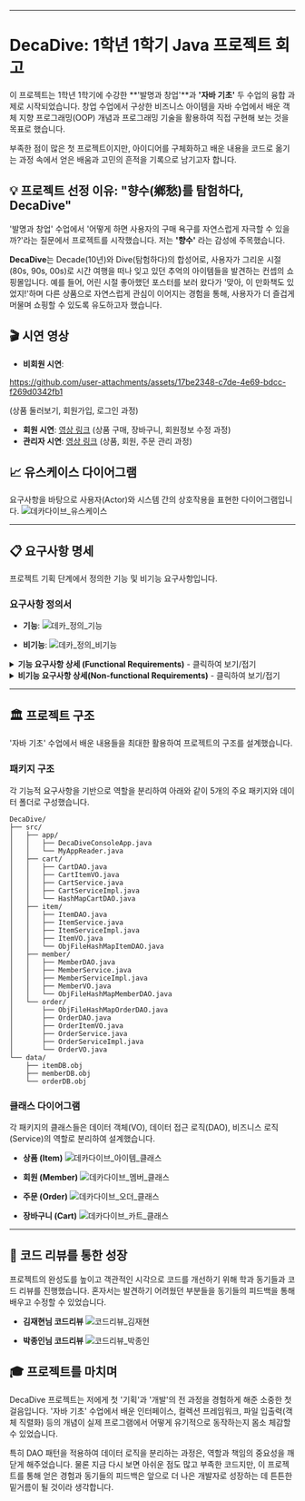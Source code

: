 -----

# DecaDive: 1학년 1학기 Java 프로젝트 회고

이 프로젝트는 1학년 1학기에 수강한 \*\*'발명과 창업'\*\*과 **'자바 기초'** 두 수업의 융합 과제로 시작되었습니다. 창업 수업에서 구상한 비즈니스 아이템을 자바 수업에서 배운 객체 지향 프로그래밍(OOP) 개념과 프로그래밍 기술을 활용하여 직접 구현해 보는 것을 목표로 했습니다.

부족한 점이 많은 첫 프로젝트이지만, 아이디어를 구체화하고 배운 내용을 코드로 옮기는 과정 속에서 얻은 배움과 고민의 흔적을 기록으로 남기고자 합니다.

## 💡 프로젝트 선정 이유: "향수(鄕愁)를 탐험하다, DecaDive"

'발명과 창업' 수업에서 '어떻게 하면 사용자의 구매 욕구를 자연스럽게 자극할 수 있을까?'라는 질문에서 프로젝트를 시작했습니다. 저는 **'향수'** 라는 감성에 주목했습니다.

**DecaDive**는 Decade(10년)와 Dive(탐험하다)의 합성어로, 사용자가 그리운 시절(80s, 90s, 00s)로 시간 여행을 떠나 잊고 있던 추억의 아이템들을 발견하는 컨셉의 쇼핑몰입니다. 예를 들어, 어린 시절 좋아했던 포스터를 보러 왔다가 '맞아, 이 만화책도 있었지\!'하며 다른 상품으로 자연스럽게 관심이 이어지는 경험을 통해, 사용자가 더 즐겁게 머물며 쇼핑할 수 있도록 유도하고자 했습니다.

## 🎬 시연 영상

  * **비회원 시연**:

https://github.com/user-attachments/assets/17be2348-c7de-4e69-bdcc-f269d0342fb1

 (상품 둘러보기, 회원가입, 로그인 과정)
  * **회원 시연**: [영상 링크](https://youtu.be/Bwb5YnfAoQQ) (상품 구매, 장바구니, 회원정보 수정 과정)
  * **관리자 시연**: [영상 링크](https://youtu.be/mCZHnqYGMlI) (상품, 회원, 주문 관리 과정)



## 📈 유스케이스 다이어그램

요구사항을 바탕으로 사용자(Actor)와 시스템 간의 상호작용을 표현한 다이어그램입니다.
![데카다이브_유스케이스](https://github.com/user-attachments/assets/ea8e957f-8708-4a93-8f27-c14a487eeb15)


-----

## 📋 요구사항 명세

프로젝트 기획 단계에서 정의한 기능 및 비기능 요구사항입니다.

### **요구사항 정의서**

  * **기능**:
    ![데카_정의_기능](https://github.com/user-attachments/assets/ae715af1-f4ea-465e-bcb3-30522d5333aa)

  * **비기능**:
    ![데카_정의_비기능](https://github.com/user-attachments/assets/c136229e-918a-439e-afb9-d9f4a9dcbbe4)



<details>
<summary><b>기능 요구사항 상세 (Functional Requirements)</b> - 클릭하여 보기/접기</summary>

#### **상세 기능 명세**

  * **상품(Item)**:
    ![데카_명세_기능_상품](https://github.com/user-attachments/assets/48f60c74-92bd-479b-9796-3b4fe7c9524d)

  * **사용자(User)**:
    ![데카_명세_기능_사용자](https://github.com/user-attachments/assets/95fa239b-6202-4a24-b17d-dba1737b5276)

  * **주문(Order)**:
    ![데카_명세_기능_주문](https://github.com/user-attachments/assets/8aef3f04-ad81-40f9-a0a8-1561879d9c7d)

  * **장바구니(Cart)**:
    ![데카_명세_기능_장바구니](https://github.com/user-attachments/assets/df16230a-06a3-4088-8341-65b069e306d0)


</details>

<details>
<summary><b>비기능 요구사항 상세(Non-functional Requirements)</b> - 클릭하여 보기/접기</summary>


#### **상세 비기능 명세**

  * **데이터 관리**:
    ![데카_명세_비기능_데이터](https://github.com/user-attachments/assets/edbfdb08-16a8-4a71-b610-90062cc63560)

  * **시스템 환경**:
    ![데카_명세_비기능_시스템 환경](https://github.com/user-attachments/assets/a941decd-992d-405b-9b75-a1f07147056e)


</details>

----

## 🏛️ 프로젝트 구조

'자바 기초' 수업에서 배운 내용들을 최대한 활용하여 프로젝트의 구조를 설계했습니다.

### 패키지 구조

각 기능적 요구사항을 기반으로 역할을 분리하여 아래와 같이 5개의 주요 패키지와 데이터 폴더로 구성했습니다.

```
DecaDive/
├── src/
│   ├── app/
│   │   ├── DecaDiveConsoleApp.java
│   │   └── MyAppReader.java
│   ├── cart/
│   │   ├── CartDAO.java
│   │   ├── CartItemVO.java
│   │   ├── CartService.java
│   │   ├── CartServiceImpl.java
│   │   └── HashMapCartDAO.java
│   ├── item/
│   │   ├── ItemDAO.java
│   │   ├── ItemService.java
│   │   ├── ItemServiceImpl.java
│   │   ├── ItemVO.java
│   │   └── ObjFileHashMapItemDAO.java
│   ├── member/
│   │   ├── MemberDAO.java
│   │   ├── MemberService.java
│   │   ├── MemberServiceImpl.java
│   │   ├── MemberVO.java
│   │   └── ObjFileHashMapMemberDAO.java
│   └── order/
│       ├── ObjFileHashMapOrderDAO.java
│       ├── OrderDAO.java
│       ├── OrderItemVO.java
│       ├── OrderService.java
│       ├── OrderServiceImpl.java
│       └── OrderVO.java
└── data/
    ├── itemDB.obj
    ├── memberDB.obj
    └── orderDB.obj
```

### 클래스 다이어그램

각 패키지의 클래스들은 데이터 객체(VO), 데이터 접근 로직(DAO), 비즈니스 로직(Service)의 역할로 분리하여 설계했습니다.

  * **상품 (Item)**
    ![데카다이브_아이템_클래스](https://github.com/user-attachments/assets/f5f528bf-644f-4d4d-9da9-871661dbd07e)

  * **회원 (Member)**
    ![데카다이브_멤버_클래스](https://github.com/user-attachments/assets/d692b2b9-8796-47d9-ba3a-0a20a9178de1)

  * **주문 (Order)**
    ![데카다이브_오더_클래스](https://github.com/user-attachments/assets/690598d4-b645-44c6-8c27-25bd30845999)

  * **장바구니 (Cart)**
    ![데카다이브_카트_클래스](https://github.com/user-attachments/assets/1dda2e18-2e0f-4595-a8c5-1a23c834ca1a)


-----

## 📝 코드 리뷰를 통한 성장

프로젝트의 완성도를 높이고 객관적인 시각으로 코드를 개선하기 위해 학과 동기들과 코드 리뷰를 진행했습니다. 혼자서는 발견하기 어려웠던 부분들을 동기들의 피드백을 통해 배우고 수정할 수 있었습니다.

  * **김재현님 코드리뷰**
    ![코드리뷰_김재현](https://github.com/user-attachments/assets/85819533-f491-426c-b51e-04d8bb27b834)

  * **박종인님 코드리뷰**
     ![코드리뷰_박종인](https://github.com/user-attachments/assets/eabb9724-27e6-4b57-b66a-8b39766c3513)


## 🎓 프로젝트를 마치며

DecaDive 프로젝트는 저에게 첫 '기획'과 '개발'의 전 과정을 경험하게 해준 소중한 첫걸음입니다. '자바 기초' 수업에서 배운 인터페이스, 컬렉션 프레임워크, 파일 입출력(객체 직렬화) 등의 개념이 실제 프로그램에서 어떻게 유기적으로 동작하는지 몸소 체감할 수 있었습니다.

특히 DAO 패턴을 적용하여 데이터 로직을 분리하는 과정은, 역할과 책임의 중요성을 깨닫게 해주었습니다. 물론 지금 다시 보면 아쉬운 점도 많고 부족한 코드지만, 이 프로젝트를 통해 얻은 경험과 동기들의 피드백은 앞으로 더 나은 개발자로 성장하는 데 튼튼한 밑거름이 될 것이라 생각합니다.
